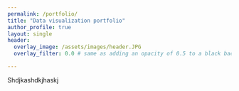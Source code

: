 ```yaml
---
permalink: /portfolio/
title: "Data visualization portfolio"
author_profile: true
layout: single
header:
  overlay_image: /assets/images/header.JPG
  overlay_filter: 0.0 # same as adding an opacity of 0.5 to a black background

---
```

Shdjkashdkjhaskj